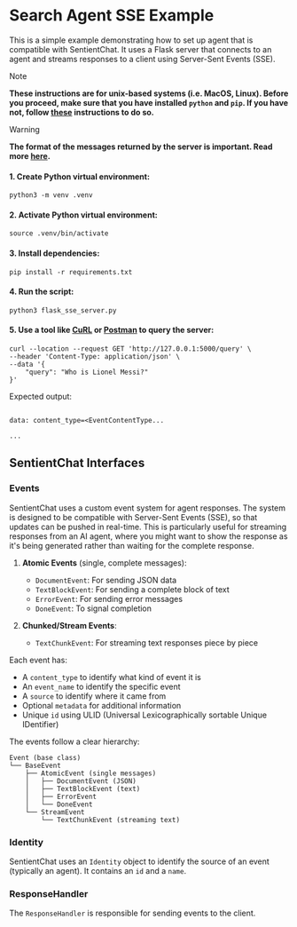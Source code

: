 # Search Agent SSE Example

This is a simple example demonstrating how to set up agent that is compatible with SentientChat. It uses a Flask server that connects to an agent and streams responses to a client using Server-Sent Events (SSE).

> [!NOTE]
> **These instructions are for unix-based systems (i.e. MacOS, Linux). Before you proceed, make sure that you have installed `python` and `pip`. If you have not, follow [these](https://packaging.python.org/en/latest/tutorials/installing-packages/) instructions to do so.**

> [!WARNING]
> **The format of the messages returned by the server is important. Read more [here](https://html.spec.whatwg.org/multipage/server-sent-events.html).**

#### 1. Create Python virtual environment:
```
python3 -m venv .venv
```

#### 2. Activate Python virtual environment:
```
source .venv/bin/activate
```

#### 3. Install dependencies:
```
pip install -r requirements.txt
```

#### 4. Run the script:
```
python3 flask_sse_server.py
```

#### 5. Use a tool like [CuRL](https://curl.se/) or [Postman](https://www.postman.com/) to query the server:
```
curl --location --request GET 'http://127.0.0.1:5000/query' \
--header 'Content-Type: application/json' \
--data '{
    "query": "Who is Lionel Messi?"
}'
```
Expected output:
```

data: content_type=<EventContentType...

... 
```


## SentientChat Interfaces
### Events
SentientChat uses a custom event system for agent responses. The system is designed to be compatible with Server-Sent Events (SSE), so that updates can be pushed in real-time. This is particularly useful for streaming responses from an AI agent, where you might want to show the response as it's being generated rather than waiting for the complete response.

1. **Atomic Events** (single, complete messages):
   - `DocumentEvent`: For sending JSON data
   - `TextBlockEvent`: For sending a complete block of text
   - `ErrorEvent`: For sending error messages
   - `DoneEvent`: To signal completion

2. **Chunked/Stream Events**:
   - `TextChunkEvent`: For streaming text responses piece by piece

Each event has:
- A `content_type` to identify what kind of event it is
- An `event_name` to identify the specific event
- A `source` to identify where it came from
- Optional `metadata` for additional information
- Unique `id` using ULID (Universal Lexicographically sortable Unique IDentifier)

The events follow a clear hierarchy:
```
Event (base class)
└── BaseEvent
    ├── AtomicEvent (single messages)
    │   ├── DocumentEvent (JSON)
    │   ├── TextBlockEvent (text)
    │   ├── ErrorEvent
    │   └── DoneEvent
    └── StreamEvent
        └── TextChunkEvent (streaming text)
```

### Identity
SentientChat uses an `Identity` object to identify the source of an event (typically an agent). It contains an `id` and a `name`.

### ResponseHandler
The `ResponseHandler` is responsible for sending events to the client.